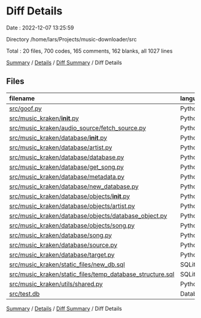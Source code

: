 # Diff Details

Date : 2022-12-07 13:25:59

Directory /home/lars/Projects/music-downloader/src

Total : 20 files,  700 codes, 165 comments, 162 blanks, all 1027 lines

[Summary](results.md) / [Details](details.md) / [Diff Summary](diff.md) / Diff Details

## Files
| filename | language | code | comment | blank | total |
| :--- | :--- | ---: | ---: | ---: | ---: |
| [src/goof.py](/src/goof.py) | Python | 30 | 5 | 8 | 43 |
| [src/music_kraken/__init__.py](/src/music_kraken/__init__.py) | Python | 3 | 2 | 0 | 5 |
| [src/music_kraken/audio_source/fetch_source.py](/src/music_kraken/audio_source/fetch_source.py) | Python | 0 | 0 | -1 | -1 |
| [src/music_kraken/database/__init__.py](/src/music_kraken/database/__init__.py) | Python | -4 | 1 | 1 | -2 |
| [src/music_kraken/database/artist.py](/src/music_kraken/database/artist.py) | Python | -11 | 0 | -5 | -16 |
| [src/music_kraken/database/database.py](/src/music_kraken/database/database.py) | Python | 25 | 22 | 4 | 51 |
| [src/music_kraken/database/get_song.py](/src/music_kraken/database/get_song.py) | Python | 40 | 5 | 11 | 56 |
| [src/music_kraken/database/metadata.py](/src/music_kraken/database/metadata.py) | Python | -13 | 0 | -5 | -18 |
| [src/music_kraken/database/new_database.py](/src/music_kraken/database/new_database.py) | Python | 172 | 78 | 55 | 305 |
| [src/music_kraken/database/objects/__init__.py](/src/music_kraken/database/objects/__init__.py) | Python | 11 | 0 | 4 | 15 |
| [src/music_kraken/database/objects/artist.py](/src/music_kraken/database/objects/artist.py) | Python | 18 | 0 | 5 | 23 |
| [src/music_kraken/database/objects/database_object.py](/src/music_kraken/database/objects/database_object.py) | Python | 21 | 5 | 11 | 37 |
| [src/music_kraken/database/objects/song.py](/src/music_kraken/database/objects/song.py) | Python | 179 | 52 | 60 | 291 |
| [src/music_kraken/database/song.py](/src/music_kraken/database/song.py) | Python | 39 | -5 | 12 | 46 |
| [src/music_kraken/database/source.py](/src/music_kraken/database/source.py) | Python | -5 | 0 | -2 | -7 |
| [src/music_kraken/database/target.py](/src/music_kraken/database/target.py) | Python | -22 | 0 | -9 | -31 |
| [src/music_kraken/static_files/new_db.sql](/src/music_kraken/static_files/new_db.sql) | SQLite | 66 | 0 | 10 | 76 |
| [src/music_kraken/static_files/temp_database_structure.sql](/src/music_kraken/static_files/temp_database_structure.sql) | SQLite | 74 | 0 | 3 | 77 |
| [src/music_kraken/utils/shared.py](/src/music_kraken/utils/shared.py) | Python | 1 | 0 | 0 | 1 |
| [src/test.db](/src/test.db) | Database | 76 | 0 | 0 | 76 |

[Summary](results.md) / [Details](details.md) / [Diff Summary](diff.md) / Diff Details
